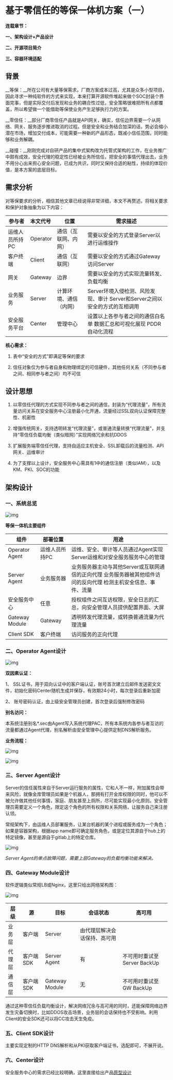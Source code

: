 # 基于零信任的等保一体机方案（一）

__连载章节：__

__一、架构设计+产品设计__

__二、开源项目简介__

__三、容器环境适配__

 

## 背景

__等保：__所在公司有大量等保需求，厂商方案成本过高，尤其是众多小型项目，因此寻求一种纯软件的方式来实现，本来打算开源软件堆起来做个SOC封装个界面完事，但是实际交付后发现和业务的耦合性过低，安全策略很难把所有点都覆盖，所以希望做一个能借助等保使业务产生足够执行力的方案。

__零信任：__部分厂商零信任产品就是API网关，确实，信任边界需要一个从网络、网关、服务逐步推进取消的过程。但是安全和业务结合加深的话，势必会缩小潜在市场，增加交付成本，可能需要一种新的产品形态，既减小信任范围，同时能够和业务解耦。

__碰撞：__刚刚完成对自研产品的集中式架构改为托管式架构的工作，在业务推广中颇有成效，安全代理的稳定性已经被业务所信任，把安全的事情代理出去，业务不用分心出来担心安全问题，已成为共识，同时又保持合适的粘性，持续的体现价值，是本方案的底层目标。

 

## 需求分析

对等保要求的分析，相信其他文章已经说得非常详细，本文不再赘述。将相关要求和保护对象抽象为以下内容：

| 参与者         | 本文代号 | 位置                   | 需求描述                                                     |
| -------------- | :------- | ---------------------- | ------------------------------------------------------------ |
| 运维人员所持PC | Operator | 通信（互联网、内网）   | 需要以安全的方式登录Server以进行运维操作                     |
| 客户终端       | Client   | 通信（互联网）         | 需要以安全的方式通过Gateway访问Server                        |
| 网关           | Gateway  | 边界                   | 需要以安全的方式实现流量转发、负载均衡                       |
| 业务服务       | Server   | 计算环境、通信（内网） | Server环境入侵检测、风险发现、审计  Server和Server之间以安全的方式的互相调用 |
| 安全服务平台   | Center   | 管理中心               | 设置以上各参与者之间的通信白名单  数据汇总和可视化展现  PDDR自动化流程 |

__核心需求：__

1.  表中“安全的方式”即满足等保的要求

2. 信任对象仅为参与者自身和物理绑定的可信硬件，其他任何关系（不同参与者之间、相同参与者之间）均不可信

 

## 设计思想

1. 以零信任代理的方式实现不同参与者之间的通信，封装为“代理流量”，所有流量访问关系在安全服务中心注册最小化开通，流量经过SSL双向认证保障完整性、机密性

2. 增强传统网关，支持透明转发“代理流量”，或普通流量转换“代理流量”，并支持“零信任负载均衡（类似暗网）”实现网络冗余和抗DDOS

3. 扩展服务端零信任代理，支持自适应主机安全、SSL卸载后的流量检测、API网关、运维审计

4. 为了支撑以上设计，安全服务中心需具有1中的通信注册（类似IAM），以及KM、PKI、SOC的功能

 

## 架构设计

### 一、系统总览

![img](https://p4.ssl.qhimg.com/t01b46bac88ef8c67b6.png)

__等保一体机主要组件__

| 组件           | 部署位置       | 用途                                                         |
| -------------- | -------------- | ------------------------------------------------------------ |
| Operator Agent | 运维人员所持PC | 运维、安全、审计等人员通过Agent实现Server运维和对安全服务服务中心的管理 |
| Server Agent   | 业务服务器     | 业务服务器主动与其他Server或互联网通信的正向代理  业务服务器被其他组件访问的反向代理  检测主机安全信息、事件、流量 |
| 安全服务中心   | 任意           | 授权组件之间互访权限，安全日志的汇总，向安全管理人员提供配置界面、大屏 |
| Gateway Module | Gateway        | 透明转发代理流量，或转换普通流量为代理流量                   |
| Client SDK     | 客户终端       | 访问服务的正向代理                                           |

### 二、Operator Agent设计

![img](https://p2.ssl.qhimg.com/t0161a78ab771fbfd2c.png)

__双因素认证：__

1、 SSL证书，用于双向认证中的客户端认证，账号首次建立后邮件发送密文文件，初始化密码Center随机生成并保存，有效期24小时，每次登录后重新加密

2、 账号密码认证，由上级安全管理员创建，首次登录后强制修改密码

__别名访问：__

本系统注册别名*.sec由Agent写入系统代理PAC，所有本系统内各参与者互访的流量都通过Agent代理，别名解析由安全管理中心提供定制DNS解析服务。

__业务流程：__

![img](https://s3.ax1x.com/2020/12/01/DWzZuR.png)

![img](https://p0.ssl.qhimg.com/t01e81f57689bd55bd5.png)

### 三、Server Agent设计

Server的信任属性来自于Server运行服务的属性，它和人不一样，附加属性会带来风险，就像金库管理员如果是个机器人，那拥有打开金库权限的同时，他可以不被允许做其他任何事情，家庭、朋友甚至上厕所，尽可能实现最小化原则。安全管理员需要定义一个角色，限定这个角色的所有权限和关系网络，让服务自己来注册认领。

常规架构下，由运维人员部署服务，让某台机器的某个进程或服务成为一个角色；如果是容器架构，根据app name即可确定服务角色，或是定位其源自于hub上的特定镜像，甚至是源自于gitlab上的特定仓库。

![img](https://p2.ssl.qhimg.com/t01ce41cfa74328c935.png)

_Server Agent的单点故障问题，需要上层Gateway的负载均衡功能来解决。_

### 四、Gateway Module设计

软件逻辑类似常规LB或Nginx，这里只给出网络架构图：

![img](https://p3.ssl.qhimg.com/t0156aad293bb088ceb.png)

| 层级   | 源        | 目标           | 会话状态                     | 高可用                      |
| ------ | --------- | -------------- | ---------------------------- | --------------------------- |
| 业务层 | 客户端    | Server         | 由代理层解决会话保持、高可用 |                             |
| 代理层 | 客户端SDK | Server Agent   | 有                           | 不可用时重试至Server BackUp |
| 通信层 | 客户端SDK | Gateway Module | 无                           | 不可用时重试至GW BackUp     |

通过这种零信任负载均衡设计，解决网络冗余与高可用的同时，还能保障网络边界发生灾备切换时，比如DDOS攻击场景，业务层的会话保持也不受影响。利用Client的安全SDK还可以将CC攻击天生免疫。

### 五、Client SDK设计

主要实现定制的HTTP DNS解析和从PKI获取客户端证书，选配即可，不展开说。

### 六、Center设计

安全服务中心的需求已经比较明确，这里直接给出产品[原型设计](https://axhub.im/ax9/0821604795bb301f)
